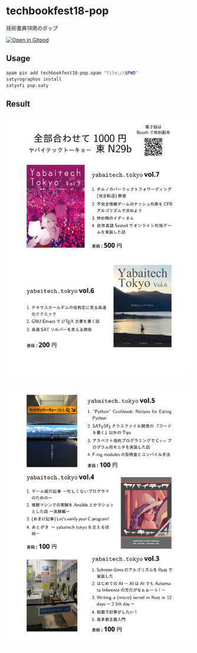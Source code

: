 # techbookfest18-pop
技術書典18用のポップ

[![Open in Gitpod](https://gitpod.io/button/open-in-gitpod.svg)](https://gitpod.io/#https://github.com/yabaitechtokyo/techbookfest18-pop)

Usage
-----

```sh
opam pin add techbookfest18-pop.opam "file://$PWD"
satyrographos install 
satysfi pop.saty
```

Result
------

![pop](./pop-1.svg)

![pop](./pop-2.svg)
